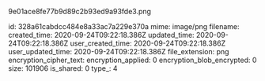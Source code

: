 9e01ace8fe77b9d89c2b93ed9a93fde3.png

id: 328a61cabdcc484e8a33ac7a229e370a
mime: image/png
filename: 
created_time: 2020-09-24T09:22:18.386Z
updated_time: 2020-09-24T09:22:18.386Z
user_created_time: 2020-09-24T09:22:18.386Z
user_updated_time: 2020-09-24T09:22:18.386Z
file_extension: png
encryption_cipher_text: 
encryption_applied: 0
encryption_blob_encrypted: 0
size: 101906
is_shared: 0
type_: 4